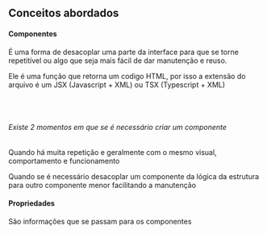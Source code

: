 ## Conceitos abordados

#### Componentes
<p>  É uma forma de desacoplar uma parte da interface para que se torne repetitível ou algo que seja mais fácil de dar manutenção e reuso. </p>
<p> Ele é uma função que retorna um codigo HTML, por isso a extensão do arquivo é um JSX (Javascript + XML) ou TSX (Typescript + XML) </p>

<br><br>

###### Existe 2 momentos em que se é necessário criar um componente
<p> Quando há muita repetição e geralmente com o mesmo visual, comportamento e funcionamento </p>
<p> Quando se é necessário desacoplar um componente da lógica da estrutura para outro componente menor facilitando a manutenção </p>

#### Propriedades
<p> São informações que se passam para os componentes </p>